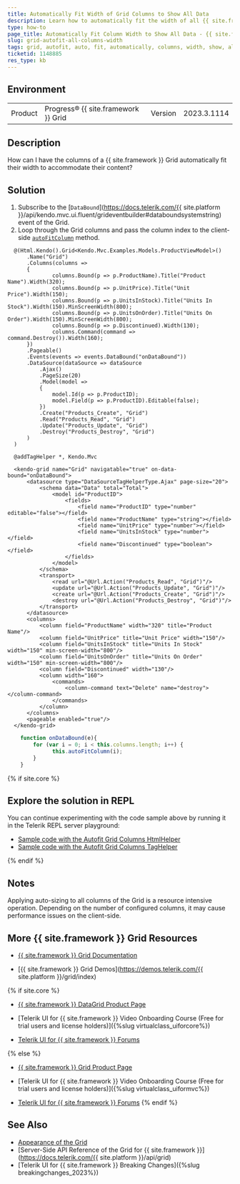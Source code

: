 ```yaml
---
title: Automatically Fit Width of Grid Columns to Show All Data
description: Learn how to automatically fit the width of all {{ site.framework }} columns to show all data.
type: how-to
page_title: Automatically Fit Column Width to Show All Data - {{ site.framework }} Data Grid
slug: grid-autofit-all-columns-width
tags: grid, autofit, auto, fit, automatically, columns, width, show, all, data
ticketid: 1148885
res_type: kb
---
```


## Environment

<table>
 <tr>
  <td>Product</td>
  <td>Progress® {{ site.framework }} Grid</td>
  <td>Version</td>
  <td>2023.3.1114 </td>
 </tr>
</table>

## Description

How can I have the columns of a {{ site.framework }} Grid automatically fit their width to accommodate their content?

## Solution

1. Subscribe to the [`DataBound`](https://docs.telerik.com/{{ site.platform }}/api/kendo.mvc.ui.fluent/grideventbuilder#databoundsystemstring) event of the Grid.
1. Loop through the Grid columns and pass the column index to the client-side [`autoFitColumn`](https://docs.telerik.com/kendo-ui/api/javascript/ui/grid/methods/autofitcolumn) method.

```HtmlHelper
  @(Html.Kendo().Grid<Kendo.Mvc.Examples.Models.ProductViewModel>()
      .Name("Grid")
      .Columns(columns =>
      {
              columns.Bound(p => p.ProductName).Title("Product Name").Width(320);
              columns.Bound(p => p.UnitPrice).Title("Unit Price").Width(150);
              columns.Bound(p => p.UnitsInStock).Title("Units In Stock").Width(150).MinScreenWidth(800);
              columns.Bound(p => p.UnitsOnOrder).Title("Units On Order").Width(150).MinScreenWidth(800);
              columns.Bound(p => p.Discontinued).Width(130);
              columns.Command(command => command.Destroy()).Width(160);
      })
      .Pageable()
      .Events(events => events.DataBound("onDataBound"))
      .DataSource(dataSource => dataSource
          .Ajax()
          .PageSize(20)
          .Model(model =>
          {
              model.Id(p => p.ProductID);
              model.Field(p => p.ProductID).Editable(false);
          })
          .Create("Products_Create", "Grid")
          .Read("Products_Read", "Grid")
          .Update("Products_Update", "Grid")
          .Destroy("Products_Destroy", "Grid")
      )
  )
```
```TagHelper
  @addTagHelper *, Kendo.Mvc

  <kendo-grid name="Grid" navigatable="true" on-data-bound="onDataBound">
      <datasource type="DataSourceTagHelperType.Ajax" page-size="20">
          <schema data="Data" total="Total">
              <model id="ProductID">
                  <fields>
                      <field name="ProductID" type="number" editable="false"></field>
                      <field name="ProductName" type="string"></field>
                      <field name="UnitPrice" type="number"></field>
                      <field name="UnitsInStock" type="number"></field>
                      <field name="Discontinued" type="boolean"></field>
                  </fields>
              </model>
          </schema>
          <transport>
              <read url="@Url.Action("Products_Read", "Grid")"/>
              <update url="@Url.Action("Products_Update", "Grid")"/>
              <create url="@Url.Action("Products_Create", "Grid")"/>
              <destroy url="@Url.Action("Products_Destroy", "Grid")"/>
          </transport>
      </datasource>
      <columns>
          <column field="ProductName" width="320" title="Product Name"/>
          <column field="UnitPrice" title="Unit Price" width="150"/>
          <column field="UnitsInStock" title="Units In Stock" width="150" min-screen-width="800"/>
          <column field="UnitsOnOrder" title="Units On Order" width="150" min-screen-width="800"/>
          <column field="Discontinued" width="130"/>
          <column width="160">
              <commands>
                  <column-command text="Delete" name="destroy"></column-command>
              </commands>
          </column>
      </columns>
      <pageable enabled="true"/>
  </kendo-grid>
```
```JavaScript
    function onDataBound(e){
        for (var i = 0; i < this.columns.length; i++) {
              this.autoFitColumn(i);
        }
    }
```

{% if site.core %}
## Explore the solution in REPL

You can continue experimenting with the code sample above by running it in the Telerik REPL server playground:

* [Sample code with the Autofit Grid Columns HtmlHelper](https://netcorerepl.telerik.com/QokFxbby203ttLSO02)
* [Sample code with the Autofit Grid Columns TagHelper](https://netcorerepl.telerik.com/QouvHPbI17sJDzOo56)

{% endif %}

## Notes

Applying auto-sizing to all columns of the Grid is a resource intensive operation. Depending on the number of configured columns, it may cause performance issues on the client-side.

## More {{ site.framework }} Grid Resources

* [{{ site.framework }} Grid Documentation](https://docs.telerik.com/aspnet-core/html-helpers/data-management/grid/overview)

* [{{ site.framework }} Grid Demos](https://demos.telerik.com/{{ site.platform }}/grid/index)

{% if site.core %}
* [{{ site.framework }} DataGrid Product Page](https://www.telerik.com/aspnet-core-ui/grid)

* [Telerik UI for {{ site.framework }} Video Onboarding Course (Free for trial users and license holders)]({%slug virtualclass_uiforcore%})

* [Telerik UI for {{ site.framework }} Forums](https://www.telerik.com/forums/aspnet-core-ui)

{% else %}
* [{{ site.framework }} Grid Product Page](https://www.telerik.com/aspnet-mvc/grid)

* [Telerik UI for {{ site.framework }} Video Onboarding Course (Free for trial users and license holders)]({%slug virtualclass_uiformvc%})

* [Telerik UI for {{ site.framework }} Forums](https://www.telerik.com/forums/aspnet-mvc)
{% endif %}

## See Also

* [Appearance of the Grid](https://docs.telerik.com/aspnet-core/html-helpers/data-management/grid/appearance/width)
* [Server-Side API Reference of the Grid for {{ site.framework }}](https://docs.telerik.com/{{ site.platform }}/api/grid)
* [Telerik UI for {{ site.framework }} Breaking Changes]({%slug breakingchanges_2023%})
